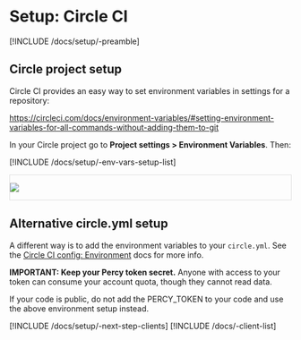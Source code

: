 # Setup: Circle CI

[!INCLUDE /docs/setup/-preamble]

## Circle project setup

Circle CI provides an easy way to set environment variables in settings for a repository:

https://circleci.com/docs/environment-variables/#setting-environment-variables-for-all-commands-without-adding-them-to-git

In your Circle project go to **Project settings > Environment Variables**. Then:

[!INCLUDE /docs/setup/-env-vars-setup-list]

<div style="border: 1px solid #ddd; max-width: 800px; margin-bottom: 1em">

![](https://cloud.githubusercontent.com/assets/75300/16672759/1002c8fa-445d-11e6-96fa-ea4f4bd4ea78.png)

</div>

## Alternative circle.yml setup

A different way is to add the environment variables to your `circle.yml`. See the [Circle CI config: Environment](https://circleci.com/docs/configuration/#environment) docs for more info.

<div class="Alert Alert--warning">

**IMPORTANT: Keep your Percy token secret.** Anyone with access to your token can consume your account quota, though they cannot read data.

If your code is public, do not add the PERCY_TOKEN to your code and use the above environment setup instead.

</div>

[!INCLUDE /docs/setup/-next-step-clients]
[!INCLUDE /docs/-client-list]

